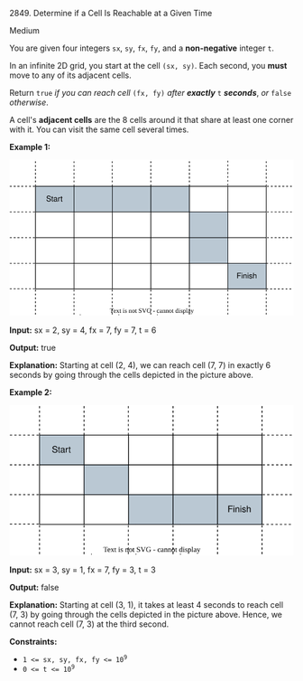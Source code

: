 2849\. Determine if a Cell Is Reachable at a Given Time

Medium

You are given four integers `sx`, `sy`, `fx`, `fy`, and a **non-negative** integer `t`.

In an infinite 2D grid, you start at the cell `(sx, sy)`. Each second, you **must** move to any of its adjacent cells.

Return `true` _if you can reach cell_ `(fx, fy)` _after **exactly**_ `t` **_seconds_**, _or_ `false` _otherwise_.

A cell's **adjacent cells** are the 8 cells around it that share at least one corner with it. You can visit the same cell several times.

**Example 1:**

![](example2.svg)

**Input:** sx = 2, sy = 4, fx = 7, fy = 7, t = 6

**Output:** true

**Explanation:** Starting at cell (2, 4), we can reach cell (7, 7) in exactly 6 seconds by going through the cells depicted in the picture above.

**Example 2:**

![](example1.svg)

**Input:** sx = 3, sy = 1, fx = 7, fy = 3, t = 3

**Output:** false

**Explanation:** Starting at cell (3, 1), it takes at least 4 seconds to reach cell (7, 3) by going through the cells depicted in the picture above. Hence, we cannot reach cell (7, 3) at the third second.

**Constraints:**

*   <code>1 <= sx, sy, fx, fy <= 10<sup>9</sup></code>
*   <code>0 <= t <= 10<sup>9</sup></code>
